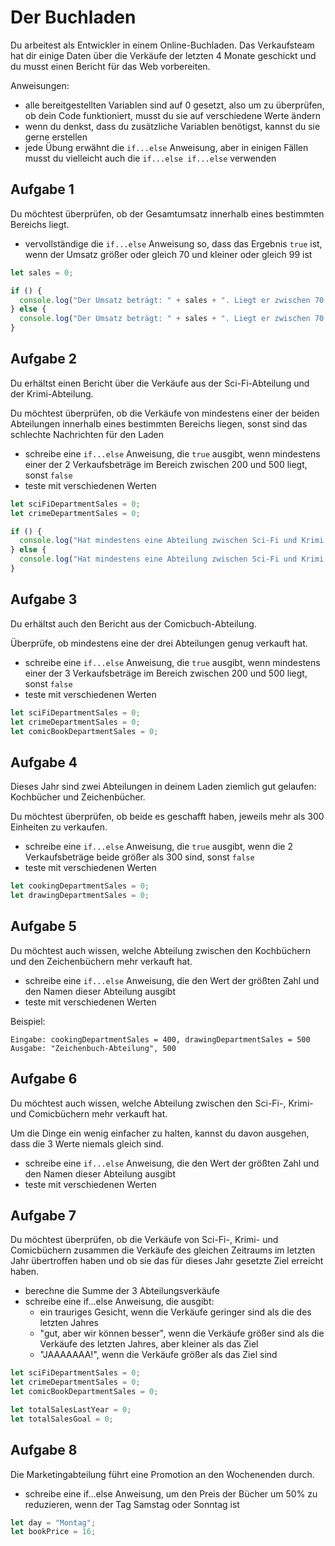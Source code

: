 # Der Buchladen

Du arbeitest als Entwickler in einem Online-Buchladen.
Das Verkaufsteam hat dir einige Daten über die Verkäufe der letzten 4 Monate geschickt und du musst einen Bericht für das Web vorbereiten.

Anweisungen:
- alle bereitgestellten Variablen sind auf 0 gesetzt, also um zu überprüfen, ob dein Code funktioniert, musst du sie auf verschiedene Werte ändern
- wenn du denkst, dass du zusätzliche Variablen benötigst, kannst du sie gerne erstellen
- jede Übung erwähnt die `if...else` Anweisung, aber in einigen Fällen musst du vielleicht auch die `if...else if...else` verwenden

## Aufgabe 1

Du möchtest überprüfen, ob der Gesamtumsatz innerhalb eines bestimmten Bereichs liegt.

- vervollständige die `if...else` Anweisung so, dass das Ergebnis `true` ist, wenn der Umsatz größer oder gleich 70 und kleiner oder gleich 99 ist

```javascript
let sales = 0;

if () {
  console.log("Der Umsatz beträgt: " + sales + ". Liegt er zwischen 70 und 99?", true);
} else {
  console.log("Der Umsatz beträgt: " + sales + ". Liegt er zwischen 70 und 99?", false);
}
```

## Aufgabe 2

Du erhältst einen Bericht über die Verkäufe aus der Sci-Fi-Abteilung und der Krimi-Abteilung.

Du möchtest überprüfen, ob die Verkäufe von mindestens einer der beiden Abteilungen innerhalb eines bestimmten Bereichs liegen, sonst sind das schlechte Nachrichten für den Laden 

- schreibe eine `if...else` Anweisung, die `true` ausgibt, wenn mindestens einer der 2 Verkaufsbeträge im Bereich zwischen 200 und 500 liegt, sonst `false`
- teste mit verschiedenen Werten

```javascript
let sciFiDepartmentSales = 0;
let crimeDepartmentSales = 0;

if () {
  console.log("Hat mindestens eine Abteilung zwischen Sci-Fi und Krimi zwischen 200 und 500 Bücher verkauft?", true);
} else {
  console.log("Hat mindestens eine Abteilung zwischen Sci-Fi und Krimi zwischen 200 und 500 Bücher verkauft?", false);
}
```

## Aufgabe 3

Du erhältst auch den Bericht aus der Comicbuch-Abteilung.

Überprüfe, ob mindestens eine der drei Abteilungen genug verkauft hat.

- schreibe eine `if...else` Anweisung, die `true` ausgibt, wenn mindestens einer der 3 Verkaufsbeträge im Bereich zwischen 200 und 500 liegt, sonst `false`
- teste mit verschiedenen Werten

```javascript
let sciFiDepartmentSales = 0;
let crimeDepartmentSales = 0;
let comicBookDepartmentSales = 0;
```

## Aufgabe 4

Dieses Jahr sind zwei Abteilungen in deinem Laden ziemlich gut gelaufen: Kochbücher und Zeichenbücher.

Du möchtest überprüfen, ob beide es geschafft haben, jeweils mehr als 300 Einheiten zu verkaufen.

- schreibe eine `if...else` Anweisung, die `true` ausgibt, wenn die 2 Verkaufsbeträge beide größer als 300 sind, sonst `false`
- teste mit verschiedenen Werten

```javascript
let cookingDepartmentSales = 0;
let drawingDepartmentSales = 0;
```

## Aufgabe 5

Du möchtest auch wissen, welche Abteilung zwischen den Kochbüchern und den Zeichenbüchern mehr verkauft hat.

- schreibe eine `if...else` Anweisung, die den Wert der größten Zahl und den Namen dieser Abteilung ausgibt
- teste mit verschiedenen Werten

Beispiel:
```plaintext
Eingabe: cookingDepartmentSales = 400, drawingDepartmentSales = 500 
Ausgabe: "Zeichenbuch-Abteilung", 500 
```

## Aufgabe 6

Du möchtest auch wissen, welche Abteilung zwischen den Sci-Fi-, Krimi- und Comicbüchern mehr verkauft hat.

Um die Dinge ein wenig einfacher zu halten, kannst du davon ausgehen, dass die 3 Werte niemals gleich sind.

- schreibe eine `if...else` Anweisung, die den Wert der größten Zahl und den Namen dieser Abteilung ausgibt
- teste mit verschiedenen Werten

## Aufgabe 7

Du möchtest überprüfen, ob die Verkäufe von Sci-Fi-, Krimi- und Comicbüchern zusammen die Verkäufe des gleichen Zeitraums im letzten Jahr übertroffen haben und ob sie das für dieses Jahr gesetzte Ziel erreicht haben.

- berechne die Summe der 3 Abteilungsverkäufe
- schreibe eine if...else Anweisung, die ausgibt:
    - ein trauriges Gesicht, wenn die Verkäufe geringer sind als die des letzten Jahres
    - "gut, aber wir können besser", wenn die Verkäufe größer sind als die Verkäufe des letzten Jahres, aber kleiner als das Ziel
    - "JAAAAAAA!", wenn die Verkäufe größer als das Ziel sind

```javascript
let sciFiDepartmentSales = 0;
let crimeDepartmentSales = 0;
let comicBookDepartmentSales = 0;

let totalSalesLastYear = 0;
let totalSalesGoal = 0;
```

## Aufgabe 8

Die Marketingabteilung führt eine Promotion an den Wochenenden durch.

- schreibe eine if...else Anweisung, um den Preis der Bücher um 50% zu reduzieren, wenn der Tag Samstag oder Sonntag ist

```javascript
let day = "Montag";
let bookPrice = 16;
```